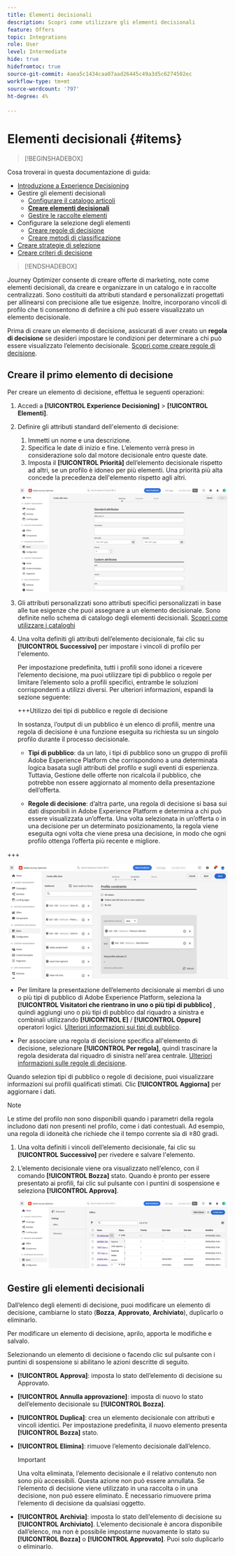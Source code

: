 ```yaml
---
title: Elementi decisionali
description: Scopri come utilizzare gli elementi decisionali
feature: Offers
topic: Integrations
role: User
level: Intermediate
hide: true
hidefromtoc: true
source-git-commit: 4aea5c1434caa07aad26445c49a3d5c6274502ec
workflow-type: tm+mt
source-wordcount: '797'
ht-degree: 4%

---
```


# Elementi decisionali {#items}

>[!BEGINSHADEBOX]

Cosa troverai in questa documentazione di guida:

* [Introduzione a Experience Decisioning](gs-experience-decisioning.md)
* Gestire gli elementi decisionali
   * [Configurare il catalogo articoli](catalogs.md)
   * **[Creare elementi decisionali](items.md)**
   * [Gestire le raccolte elementi](collections.md)
* Configurare la selezione degli elementi
   * [Creare regole di decisione](rules.md)
   * [Creare metodi di classificazione](ranking.md)
* [Creare strategie di selezione](selection-strategies.md)
* [Creare criteri di decisione](create-decision.md)

>[!ENDSHADEBOX]

Journey Optimizer consente di creare offerte di marketing, note come elementi decisionali, da creare e organizzare in un catalogo e in raccolte centralizzati. Sono costituiti da attributi standard e personalizzati progettati per allinearsi con precisione alle tue esigenze. Inoltre, incorporano vincoli di profilo che ti consentono di definire a chi può essere visualizzato un elemento decisionale.

Prima di creare un elemento di decisione, assicurati di aver creato un **regola di decisione** se desideri impostare le condizioni per determinare a chi può essere visualizzato l’elemento decisionale. [Scopri come creare regole di decisione](rules.md).

## Creare il primo elemento di decisione

Per creare un elemento di decisione, effettua le seguenti operazioni:

1. Accedi a **[!UICONTROL Experience Decisioning]** > **[!UICONTROL Elementi]**.

1. Definire gli attributi standard dell&#39;elemento di decisione:

   1. Immetti un nome e una descrizione.
   1. Specifica le date di inizio e fine. L’elemento verrà preso in considerazione solo dal motore decisionale entro queste date.
   1. Imposta il **[!UICONTROL Priorità]** dell’elemento decisionale rispetto ad altri, se un profilo è idoneo per più elementi. Una priorità più alta concede la precedenza dell&#39;elemento rispetto agli altri.

   ![](assets/item-attributes.png)

1. Gli attributi personalizzati sono attributi specifici personalizzati in base alle tue esigenze che puoi assegnare a un elemento decisionale. Sono definite nello schema di catalogo degli elementi decisionali. [Scopri come utilizzare i cataloghi](catalogs.md)

1. Una volta definiti gli attributi dell’elemento decisionale, fai clic su **[!UICONTROL Successivo]** per impostare i vincoli di profilo per l&#39;elemento.

   Per impostazione predefinita, tutti i profili sono idonei a ricevere l’elemento decisione, ma puoi utilizzare tipi di pubblico o regole per limitare l’elemento solo a profili specifici, entrambe le soluzioni corrispondenti a utilizzi diversi. Per ulteriori informazioni, espandi la sezione seguente:

   +++Utilizzo dei tipi di pubblico e regole di decisione

   In sostanza, l’output di un pubblico è un elenco di profili, mentre una regola di decisione è una funzione eseguita su richiesta su un singolo profilo durante il processo decisionale.

   * **Tipi di pubblico**: da un lato, i tipi di pubblico sono un gruppo di profili Adobe Experience Platform che corrispondono a una determinata logica basata sugli attributi del profilo e sugli eventi di esperienza. Tuttavia, Gestione delle offerte non ricalcola il pubblico, che potrebbe non essere aggiornato al momento della presentazione dell’offerta.

   * **Regole di decisione**: d’altra parte, una regola di decisione si basa sui dati disponibili in Adobe Experience Platform e determina a chi può essere visualizzata un’offerta. Una volta selezionata in un’offerta o in una decisione per un determinato posizionamento, la regola viene eseguita ogni volta che viene presa una decisione, in modo che ogni profilo ottenga l’offerta più recente e migliore.

+++

   ![](assets/item-constraints.png)

   * Per limitare la presentazione dell’elemento decisionale ai membri di uno o più tipi di pubblico di Adobe Experience Platform, seleziona la **[!UICONTROL Visitatori che rientrano in uno o più tipi di pubblico]** , quindi aggiungi uno o più tipi di pubblico dal riquadro a sinistra e combinali utilizzando **[!UICONTROL E]** / **[!UICONTROL Oppure]** operatori logici. [Ulteriori informazioni sui tipi di pubblico](../audience/about-audiences.md).

   * Per associare una regola di decisione specifica all&#39;elemento di decisione, selezionare **[!UICONTROL Per regola]**, quindi trascinare la regola desiderata dal riquadro di sinistra nell&#39;area centrale. [Ulteriori informazioni sulle regole di decisione](rules.md).

   Quando selezion tipi di pubblico o regole di decisione, puoi visualizzare informazioni sui profili qualificati stimati. Clic **[!UICONTROL Aggiorna]** per aggiornare i dati.

   >[!NOTE]
   >
   >Le stime del profilo non sono disponibili quando i parametri della regola includono dati non presenti nel profilo, come i dati contestuali. Ad esempio, una regola di idoneità che richiede che il tempo corrente sia di ≥80 gradi.

1. Una volta definiti i vincoli dell’elemento decisionale, fai clic su **[!UICONTROL Successivo]** per rivedere e salvare l&#39;elemento.

1. L’elemento decisionale viene ora visualizzato nell’elenco, con il comando **[!UICONTROL Bozza]** stato. Quando è pronto per essere presentato ai profili, fai clic sul pulsante con i puntini di sospensione e seleziona **[!UICONTROL Approva]**.

   ![](assets/item-approve.png)

## Gestire gli elementi decisionali

Dall’elenco degli elementi di decisione, puoi modificare un elemento di decisione, cambiarne lo stato (**Bozza**, **Approvato**, **Archiviato**), duplicarlo o eliminarlo.

Per modificare un elemento di decisione, aprilo, apporta le modifiche e salvalo.

Selezionando un elemento di decisione o facendo clic sul pulsante con i puntini di sospensione si abilitano le azioni descritte di seguito.

* **[!UICONTROL Approva]**: imposta lo stato dell’elemento di decisione su Approvato.
* **[!UICONTROL Annulla approvazione]**: imposta di nuovo lo stato dell’elemento decisionale su **[!UICONTROL Bozza]**.
* **[!UICONTROL Duplica]**: crea un elemento decisionale con attributi e vincoli identici. Per impostazione predefinita, il nuovo elemento presenta **[!UICONTROL Bozza]** stato.
* **[!UICONTROL Elimina]**: rimuove l’elemento decisionale dall’elenco.

  >[!IMPORTANT]
  >
  >Una volta eliminata, l’elemento decisionale e il relativo contenuto non sono più accessibili. Questa azione non può essere annullata. Se l’elemento di decisione viene utilizzato in una raccolta o in una decisione, non può essere eliminato. È necessario rimuovere prima l’elemento di decisione da qualsiasi oggetto.

* **[!UICONTROL Archivia]**: imposta lo stato dell’elemento di decisione su **[!UICONTROL Archiviato]**. L’elemento decisionale è ancora disponibile dall’elenco, ma non è possibile impostarne nuovamente lo stato su **[!UICONTROL Bozza]** o **[!UICONTROL Approvato]**. Puoi solo duplicarlo o eliminarlo.
